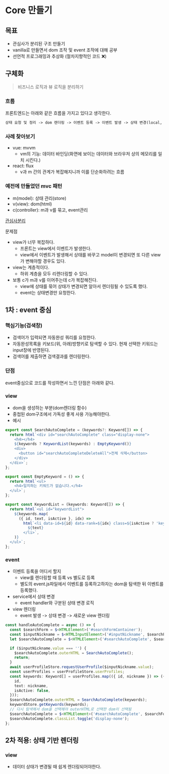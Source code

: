 # Core 만들기

## 목표

- 관심사가 분리된 구조 만들기
- vanilla로 만들면서 dom 조작 및 event 조작에 대해 공부
- 선언적 프로그래밍과 추상화 (절차지향적인 코드 ❌)

## 구체화

> 비즈니스 로직과 뷰 로직을 분리하기

### 흐름

프론트엔드는 아래와 같은 흐름을 가지고 있다고 생각한다.

```md
상태 요청 및 정리 -> dom 렌더링 -> 이벤트 등록 -> 이벤트 발생 -> 상태 변경(local, server) -> dom 렌더링
```

### 사례 찾아보기

- vue: mvvm
  - vm의 기능: 데이터 바인딩(화면에 보이는 데이터와 브라우저 상의 메모리를 일치 시킨다.)
- react: flux
  - v과 m 간의 관계가 복잡해지니까 이를 단순화하려는 흐름

### 예전에 만들었던 mvc 패턴

- m(model): 상태 관리(store)
- v(view): dom(html)
- c(controller): m과 v를 묶고, event관리

[관심사분리](https://github.com/kimyouknow/soc-template)

문제점

- view가 너무 복잡하다.
  - 프론트는 view에서 이벤트가 발생한다.
  - view에서 이벤트가 발생해서 상태를 바꾸고 model이 변경되면 또 다른 view가 변해야할 경우도 있다.
- view는 계층적이다.
  - 하위 계층을 모두 리렌더링할 수 있다.
- 보통 c가 m과 v를 이어주는데 c가 복잡해진다.
  - view에 상태를 묶어 상태가 변경되면 알아서 렌더링될 수 있도록 했다.
  - event는 상태변경만 요청한다.

## 1차 : event 중심

### 핵심기능(검색창)

- 검색어가 입력되면 자동완성 쿼리를 요청한다.
- 자동완성목록을 키보드(위, 아래)방향키로 탐색할 수 있다. 현재 선택한 키워드는 input창에 반영된다.
- 검색어를 제출하면 검색결과를 렌더링한다.

### 단점

event중심으로 코드를 작성하면서 느낀 단점은 아래와 같다.

### view

- dom을 생성하는 부분(dom렌더링 함수)
- 중첩된 dom구조에서 가독성 좋게 사용 가능해야한다.
- 예시

```ts
export const SearchAutoComplete = (keywords?: Keyword[]) => {
  return html`<div id="searchAutoComplete" class="display-none">
    <h4></h4>
    ${keywords ? KeywordList(keywords) : EmptyKeyword()}
    <div>
      <button id="searchAutoCompleteDeleteAll">전체 삭제</button>
    </div>
  </div>`;
};

export const EmptyKeyword = () => {
  return html`<ul>
    <h4>일치하는 키워드가 없습니다.</h4>
  </ul>`;
};

export const KeywordList = (keywords: Keyword[]) => {
  return html`<ul id="keywordList">
    ${keywords.map(
      ({ id, text, isActive }, idx) =>
        html`<li data-id=${id} data-rank=${idx} class=${isActive ? 'keyword-active' : ''}>
          ${text}
        </li>`,
    )}
  </ul>`;
};
```

### event

- 이벤트 등록을 어디서 할지
  - view를 렌더링할 때 등록 vs 별도로 등록
  - 별도의 event.js파일에서 이벤트를 등록하고하자는 dom을 탐색한 뒤 이벤트를 등록했다.
- service에서 상태 변경
  - event handler와 구분된 상태 변경 로직
- view 렌더링
  - event 발생 -> 상태 변경 -> 새로운 view 렌더링

```ts
const handleAutoComplete = async () => {
  const $searchForm = $<HTMLElement>('#searchFormContainer');
  const $inputNickname = $<HTMLInputElement>('#inputNickname', $searchForm);
  let $searchAutoComplete = $<HTMLElement>('#searchAutoComplete', $searchForm);

  if ($inputNickname.value === '') {
    $searchAutoComplete.outerHTML = SearchAutoComplete();
    return;
  }
  await userProfileStore.requestUserProfile($inputNickname.value);
  const userProfiles = userProfileStore.userProfiles;
  const keywords: Keyword[] = userProfiles.map(({ id, nickname }) => ({
    id,
    text: nickname,
    isActive: false,
  }));
  $searchAutoComplete.outerHTML = SearchAutoComplete(keywords);
  keywordStore.getKeywords(keywords);
  // 다시 탐색해서 dom을 선택해야 outerHTML로 선택한 dom이 선택됨
  $searchAutoComplete = $<HTMLElement>('#searchAutoComplete', $searchForm);
  $searchAutoComplete.classList.toggle('display-none');
};
```

## 2차 적용: 상태 기반 렌더링

### view

- 데이터 상태가 변경될 때 쉽게 렌더링되어야한다.
